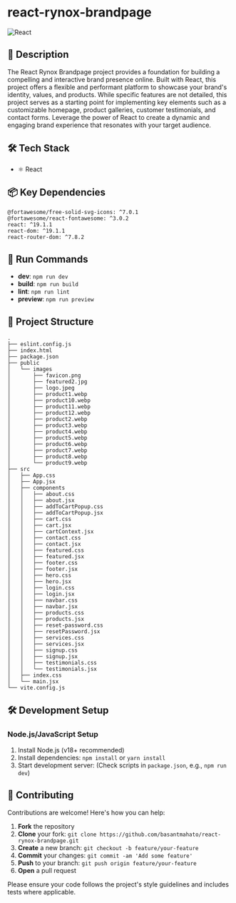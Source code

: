# react-rynox-brandpage

![React](https://img.shields.io/badge/-React-blue?logo=react&logoColor=white)

## 📝 Description

The React Rynox Brandpage project provides a foundation for building a compelling and interactive brand presence online. Built with React, this project offers a flexible and performant platform to showcase your brand's identity, values, and products. While specific features are not detailed, this project serves as a starting point for implementing key elements such as a customizable homepage, product galleries, customer testimonials, and contact forms. Leverage the power of React to create a dynamic and engaging brand experience that resonates with your target audience.

## 🛠️ Tech Stack

- ⚛️ React


## 📦 Key Dependencies

```
@fortawesome/free-solid-svg-icons: ^7.0.1
@fortawesome/react-fontawesome: ^3.0.2
react: ^19.1.1
react-dom: ^19.1.1
react-router-dom: ^7.8.2
```

## 🚀 Run Commands

- **dev**: `npm run dev`
- **build**: `npm run build`
- **lint**: `npm run lint`
- **preview**: `npm run preview`


## 📁 Project Structure

```
.
├── eslint.config.js
├── index.html
├── package.json
├── public
│   └── images
│       ├── favicon.png
│       ├── featured2.jpg
│       ├── logo.jpeg
│       ├── product1.webp
│       ├── product10.webp
│       ├── product11.webp
│       ├── product12.webp
│       ├── product2.webp
│       ├── product3.webp
│       ├── product4.webp
│       ├── product5.webp
│       ├── product6.webp
│       ├── product7.webp
│       ├── product8.webp
│       └── product9.webp
├── src
│   ├── App.css
│   ├── App.jsx
│   ├── components
│   │   ├── about.css
│   │   ├── about.jsx
│   │   ├── addToCartPopup.css
│   │   ├── addToCartPopup.jsx
│   │   ├── cart.css
│   │   ├── cart.jsx
│   │   ├── cartContext.jsx
│   │   ├── contact.css
│   │   ├── contact.jsx
│   │   ├── featured.css
│   │   ├── featured.jsx
│   │   ├── footer.css
│   │   ├── footer.jsx
│   │   ├── hero.css
│   │   ├── hero.jsx
│   │   ├── login.css
│   │   ├── login.jsx
│   │   ├── navbar.css
│   │   ├── navbar.jsx
│   │   ├── products.css
│   │   ├── products.jsx
│   │   ├── reset-password.css
│   │   ├── resetPassword.jsx
│   │   ├── services.css
│   │   ├── services.jsx
│   │   ├── signup.css
│   │   ├── signup.jsx
│   │   ├── testimonials.css
│   │   └── testimonials.jsx
│   ├── index.css
│   └── main.jsx
└── vite.config.js
```

## 🛠️ Development Setup

### Node.js/JavaScript Setup
1. Install Node.js (v18+ recommended)
2. Install dependencies: `npm install` or `yarn install`
3. Start development server: (Check scripts in `package.json`, e.g., `npm run dev`)


## 👥 Contributing

Contributions are welcome! Here's how you can help:

1. **Fork** the repository
2. **Clone** your fork: `git clone https://github.com/basantmahato/react-rynox-brandpage.git`
3. **Create** a new branch: `git checkout -b feature/your-feature`
4. **Commit** your changes: `git commit -am 'Add some feature'`
5. **Push** to your branch: `git push origin feature/your-feature`
6. **Open** a pull request

Please ensure your code follows the project's style guidelines and includes tests where applicable.

